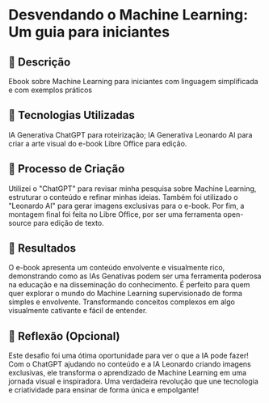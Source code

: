 # Desvendando o Machine Learning: Um guia para iniciantes

## 📒 Descrição
Ebook sobre Machine Learning para iniciantes com linguagem simplificada e com exemplos práticos 

## 🤖 Tecnologias Utilizadas
IA Generativa ChatGPT para roteirização; 
IA Generativa Leonardo AI para criar a arte visual do e-book 
Libre Office para edição.

## 🧐 Processo de Criação
Utilizei o "ChatGPT" para revisar minha pesquisa sobre Machine Learning, estruturar o conteúdo e refinar minhas ideias. Também foi utilizado o "Leonardo AI" para gerar imagens exclusivas para o e-book. Por fim, a montagem final foi feita no Libre Office, por ser uma ferramenta open-source para edição de texto.

## 🚀 Resultados
O e-book apresenta um conteúdo envolvente e visualmente rico, demonstrando como as IAs Genativas podem ser uma ferramenta poderosa na educação e na disseminação do conhecimento. É perfeito para quem quer explorar o mundo do Machine Learning supervisionado de forma simples e envolvente. Transformando conceitos complexos em algo visualmente cativante e fácil de entender.

## 💭 Reflexão (Opcional)
Este desafio foi uma ótima oportunidade para ver o que a IA pode fazer! Com o ChatGPT ajudando no conteúdo e a IA Leonardo criando imagens exclusivas, ele transforma o aprendizado de Machine Learning em uma jornada visual e inspiradora. Uma verdadeira revolução que une tecnologia e criatividade para ensinar de forma única e empolgante!
